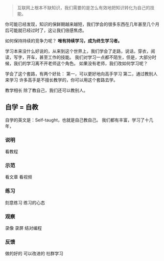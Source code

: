 >互联网上根本不缺知识，我们需要的是怎么有效地把知识转化为自己的技能。

你可能已经发现，知识的保鲜期越来越短，我们学会的很多东西在几年甚至几个月后可能就已经过时了，这让我们倍感焦虑。

如何保持持续的竞争力呢？
**唯有持续学习，成为终生学习者。**

学习本来没什么好说的，从来到这个世界上，我们学会了走路，说话，穿衣，阅读，写字，开车，甚至工作的技能。
我们对学习一点都不陌生，但是，大部分时候，我们的学习离不开老师这个角色。
如果没有老师，我们改如何学习呢？

学会了这个套路，有两个好处：
第一，可以更好地向高手学习
第二，通过教别人来学习
许多高手是不擅长教学的，你可以用这个套路去学。

教学相长
除了教自己，我们还可以教别人。

## 自学 = 自教
自学的英文是：Self-taught，也就是自己教自己。
我们都有丰富，学习了十几年，

### 说明
看教程

### 示范
看文章
看视频

### 练习
刻意练习
练习的心态

### 观察
录像
录屏
结对编程

### 反馈
做的好的
可以改进的
社群学习